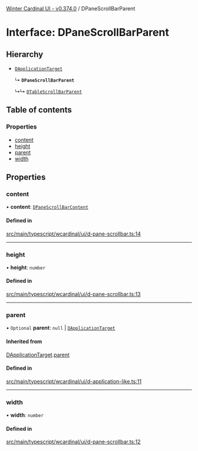 [Winter Cardinal UI - v0.374.0](../index.md) / DPaneScrollBarParent

# Interface: DPaneScrollBarParent

## Hierarchy

- [`DApplicationTarget`](DApplicationTarget.md)

  ↳ **`DPaneScrollBarParent`**

  ↳↳ [`DTableScrollBarParent`](DTableScrollBarParent.md)

## Table of contents

### Properties

- [content](DPaneScrollBarParent.md#content)
- [height](DPaneScrollBarParent.md#height)
- [parent](DPaneScrollBarParent.md#parent)
- [width](DPaneScrollBarParent.md#width)

## Properties

### content

• **content**: [`DPaneScrollBarContent`](DPaneScrollBarContent.md)

#### Defined in

[src/main/typescript/wcardinal/ui/d-pane-scrollbar.ts:14](https://github.com/winter-cardinal/winter-cardinal-ui/blob/v0.310.1/src/main/typescript/wcardinal/ui/d-pane-scrollbar.ts#L14)

___

### height

• **height**: `number`

#### Defined in

[src/main/typescript/wcardinal/ui/d-pane-scrollbar.ts:13](https://github.com/winter-cardinal/winter-cardinal-ui/blob/v0.310.1/src/main/typescript/wcardinal/ui/d-pane-scrollbar.ts#L13)

___

### parent

• `Optional` **parent**: ``null`` \| [`DApplicationTarget`](DApplicationTarget.md)

#### Inherited from

[DApplicationTarget](DApplicationTarget.md).[parent](DApplicationTarget.md#parent)

#### Defined in

[src/main/typescript/wcardinal/ui/d-application-like.ts:11](https://github.com/winter-cardinal/winter-cardinal-ui/blob/v0.310.1/src/main/typescript/wcardinal/ui/d-application-like.ts#L11)

___

### width

• **width**: `number`

#### Defined in

[src/main/typescript/wcardinal/ui/d-pane-scrollbar.ts:12](https://github.com/winter-cardinal/winter-cardinal-ui/blob/v0.310.1/src/main/typescript/wcardinal/ui/d-pane-scrollbar.ts#L12)
